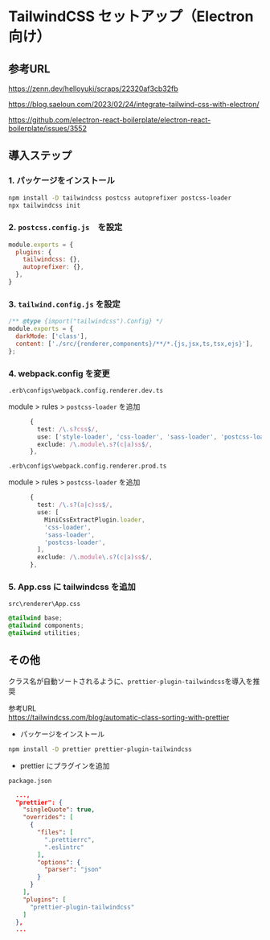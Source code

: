 # TailwindCSS セットアップ（Electron向け）

## 参考URL

<https://zenn.dev/helloyuki/scraps/22320af3cb32fb>

<https://blog.saeloun.com/2023/02/24/integrate-tailwind-css-with-electron/>

<https://github.com/electron-react-boilerplate/electron-react-boilerplate/issues/3552>

## 導入ステップ

### 1. パッケージをインストール

```bash
npm install -D tailwindcss postcss autoprefixer postcss-loader
npx tailwindcss init
```

### 2. `postcss.config.js`　を設定

```js
module.exports = {
  plugins: {
    tailwindcss: {},
    autoprefixer: {},
  },
}
```

### 3. `tailwind.config.js` を設定

```js
/** @type {import("tailwindcss").Config} */
module.exports = {
  darkMode: ['class'],
  content: ['./src/{renderer,components}/**/*.{js,jsx,ts,tsx,ejs}'],
};
```

### 4. webpack.config を変更

`.erb\configs\webpack.config.renderer.dev.ts`

module > rules > `postcss-loader` を追加

```ts
      {
        test: /\.s?css$/,
        use: ['style-loader', 'css-loader', 'sass-loader', 'postcss-loader'],
        exclude: /\.module\.s?(c|a)ss$/,
      },

```

`.erb\configs\webpack.config.renderer.prod.ts`

module > rules > `postcss-loader` を追加

```ts
      {
        test: /\.s?(a|c)ss$/,
        use: [
          MiniCssExtractPlugin.loader,
          'css-loader',
          'sass-loader',
          'postcss-loader',
        ],
        exclude: /\.module\.s?(c|a)ss$/,
      },
```

### 5. App.css に tailwindcss を追加

`src\renderer\App.css`

```css
@tailwind base;
@tailwind components;
@tailwind utilities;
```

## その他

クラス名が自動ソートされるように、`prettier-plugin-tailwindcss`を導入を推奨  

参考URL  
<https://tailwindcss.com/blog/automatic-class-sorting-with-prettier>

- パッケージをインストール  

```bash
npm install -D prettier prettier-plugin-tailwindcss
```

- prettier にプラグインを追加

`package.json`

```json
  ...,
  "prettier": {
    "singleQuote": true,
    "overrides": [
      {
        "files": [
          ".prettierrc",
          ".eslintrc"
        ],
        "options": {
          "parser": "json"
        }
      }
    ],
    "plugins": [
      "prettier-plugin-tailwindcss"
    ]
  },
  ...
```